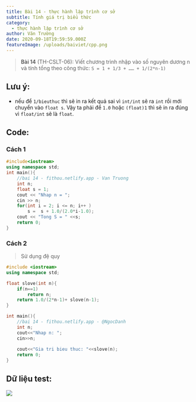 ```yaml
---
title: Bài 14 - thực hành lập trình cơ sở
subtitle: Tính giá trị biểu thức
category:
  - thực hành lập trình cơ sở
author: Văn Trường
date: 2020-09-18T19:59:59.000Z
featureImage: /uploads/baiviet/cpp.png
---
```


> **Bài 14** (TH-CSLT-06): Viết chương trình nhập vào số nguyên dương n và tính tổng theo công thức: 
>                        `S = 1 + 1/3 + …… + 1/(2*n-1)`


## Lưu ý:

- nếu để `1/bieuthuc` thì sẽ in ra kết quả sai vì `int/int` sẽ ra `int` rồi mới chuyển vào `float s`. Vậy ta phải để `1.0` hoặc `(float)1` thì sẽ in ra đúng vì `float/int` sẽ là `float`. 

## Code:

### Cách 1

```c++
#include<iostream>
using namespace std;
int main(){
	//bai 14 - fithou.netlify.app - Van Truong
	int n;
	float s = 1;
	cout << "Nhap n = ";
	cin >> n;
	for(int i = 2; i <= n; i++ )
        s =  s + 1.0/(2.0*i-1.0);
    cout << "Tong S = " <<s;
	return 0;	
}
```

### Cách 2

>Sử dụng đệ quy

```c++
#include <iostream>
using namespace std;

float slove(int n){
	if(n==1)
		return n;
	return 1.0/(2*n-1)+ slove(n-1);
}

int main(){
	//bai 14 - fithou.netlify.app - @NgocDanh
	int n;
	cout<<"Nhap n: ";
	cin>>n;
	
	cout<<"Gia tri bieu thuc: "<<slove(n);
	return 0;
}
```

## Dữ liệu test:

![](https://i.ibb.co/cX3Nx32/image.png)
